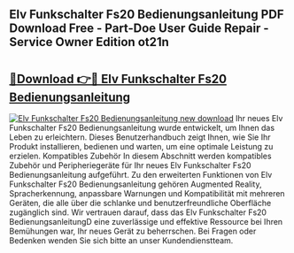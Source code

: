 ## Elv Funkschalter Fs20 Bedienungsanleitung PDF Download Free - Part-Doe User Guide Repair - Service Owner Edition ot21n

# <h2><a href="http://df2gng.blite.top/?on=Elv+Funkschalter+Fs20+Bedienungsanleitung">🔗Download 👉🔴 Elv Funkschalter Fs20 Bedienungsanleitung</a></h2>

[![Elv Funkschalter Fs20 Bedienungsanleitung new download](https://i.imgur.com/lujVjoI.png)](http://df2gng.blite.top/?on=Elv+Funkschalter+Fs20+Bedienungsanleitung)
Ihr neues Elv Funkschalter Fs20 Bedienungsanleitung wurde entwickelt, um Ihnen das Leben zu erleichtern. Dieses Benutzerhandbuch zeigt Ihnen, wie Sie Ihr Produkt installieren, bedienen und warten, um eine optimale Leistung zu erzielen. Kompatibles Zubehör In diesem Abschnitt werden kompatibles Zubehör und Peripheriegeräte für Ihr neues Elv Funkschalter Fs20 Bedienungsanleitung aufgeführt. Zu den erweiterten Funktionen von Elv Funkschalter Fs20 Bedienungsanleitung gehören Augmented Reality, Spracherkennung, anpassbare Warnungen und Kompatibilität mit mehreren Geräten, die alle über die schlanke und benutzerfreundliche Oberfläche zugänglich sind. Wir vertrauen darauf, dass das Elv Funkschalter Fs20 BedienungsanleitungD eine zuverlässige und effektive Ressource bei Ihren Bemühungen war, Ihr neues Gerät zu beherrschen. Bei Fragen oder Bedenken wenden Sie sich bitte an unser Kundendienstteam.
